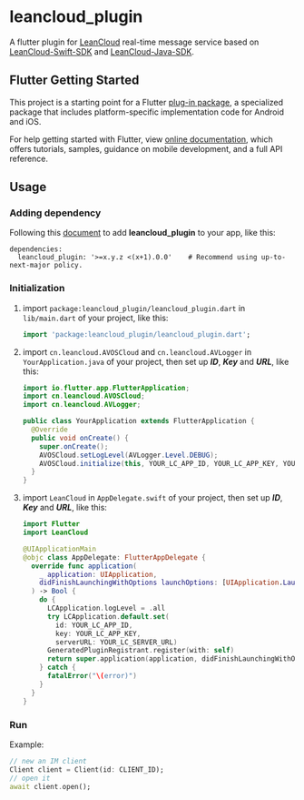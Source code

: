 # leancloud_plugin

A flutter plugin for [LeanCloud](https://www.leancloud.cn) real-time message service based on [LeanCloud-Swift-SDK](https://github.com/leancloud/swift-sdk) and [LeanCloud-Java-SDK](https://github.com/leancloud/java-unified-sdk).

## Flutter Getting Started

This project is a starting point for a Flutter [plug-in package](https://flutter.dev/docs/development/packages-and-plugins),
a specialized package that includes platform-specific implementation code for Android and iOS.

For help getting started with Flutter, 
view [online documentation](https://flutter.dev/docs), 
which offers tutorials, samples, guidance on mobile development, and a full API reference.

## Usage

### Adding dependency

Following this [document](https://flutter.dev/docs/development/packages-and-plugins/using-packages) to add **leancloud_plugin** to your app, like this:

```
dependencies:
  leancloud_plugin: '>=x.y.z <(x+1).0.0'    # Recommend using up-to-next-major policy.
```

### Initialization

1. import `package:leancloud_plugin/leancloud_plugin.dart` in `lib/main.dart` of your project, like this:
    ```dart
    import 'package:leancloud_plugin/leancloud_plugin.dart';
    ```

2. import `cn.leancloud.AVOSCloud` and `cn.leancloud.AVLogger` in `YourApplication.java` of your project, then set up ***ID***, ***Key*** and ***URL***, like this:
    ```java
    import io.flutter.app.FlutterApplication;
    import cn.leancloud.AVOSCloud;
    import cn.leancloud.AVLogger;

    public class YourApplication extends FlutterApplication {
      @Override
      public void onCreate() {
        super.onCreate();
        AVOSCloud.setLogLevel(AVLogger.Level.DEBUG);
        AVOSCloud.initialize(this, YOUR_LC_APP_ID, YOUR_LC_APP_KEY, YOUR_LC_SERVER_URL);
      }
    }
    ```

3. import `LeanCloud` in `AppDelegate.swift` of your project, then set up ***ID***, ***Key*** and ***URL***, like this:
    ```swift
    import Flutter
    import LeanCloud

    @UIApplicationMain
    @objc class AppDelegate: FlutterAppDelegate {
      override func application(
        _ application: UIApplication,
        didFinishLaunchingWithOptions launchOptions: [UIApplication.LaunchOptionsKey: Any]?
      ) -> Bool {
        do {
          LCApplication.logLevel = .all
          try LCApplication.default.set(
            id: YOUR_LC_APP_ID,
            key: YOUR_LC_APP_KEY,
            serverURL: YOUR_LC_SERVER_URL)
          GeneratedPluginRegistrant.register(with: self)
          return super.application(application, didFinishLaunchingWithOptions: launchOptions)
        } catch {
          fatalError("\(error)")
        }
      }
    }
    ```

### Run

Example:

```dart
// new an IM client
Client client = Client(id: CLIENT_ID);
// open it
await client.open();
```
